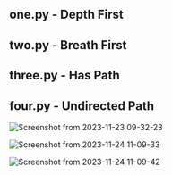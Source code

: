## one.py - Depth First
## two.py - Breath First
## three.py - Has Path
## four.py - Undirected Path


![Screenshot from 2023-11-23 09-32-23](https://github.com/DevGauravJoshi/DSA_Python/assets/93304640/9a51718a-eab2-4f3c-b23a-d047d3ba7dec)



![Screenshot from 2023-11-24 11-09-33](https://github.com/DevGauravJoshi/DSA_Python/assets/93304640/debc1248-e9aa-4ba3-a5aa-15a4470aa329)


![Screenshot from 2023-11-24 11-09-42](https://github.com/DevGauravJoshi/DSA_Python/assets/93304640/4f570c55-860b-4719-9b71-82d62d8c72db)

